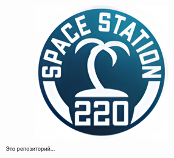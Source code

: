 <p align="center"> <img alt="Space Station 14" width="350" height="350" src="https://raw.githubusercontent.com/SerbiaStrong-220/space-station-14/master/logo.png" /></p>

Это репозиторий...
